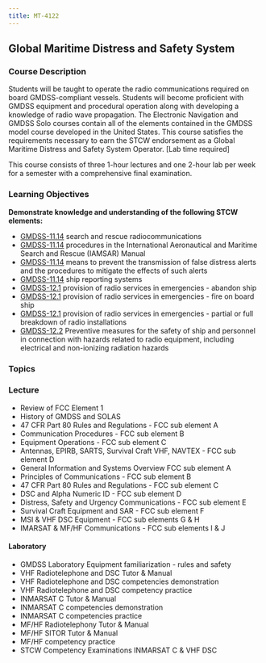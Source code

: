 ```yaml
---
title: MT-4122
---
```


## Global Maritime Distress and Safety System 

### Course Description

Students will be taught to operate the radio communications required on board GMDSS-compliant vessels. Students will become proficient with GMDSS equipment and procedural operation along with developing a knowledge of radio wave propagation. The Electronic Navigation and GMDSS Solo courses contain all of the elements contained in the GMDSS model course developed in the United States. This course satisfies the requirements necessary to earn the STCW endorsement as a Global Maritime Distress and Safety System Operator. [Lab time required]

This course consists of three 1-hour lectures and one 2-hour lab per week for a semester with a comprehensive final examination.


### Learning Objectives

**Demonstrate knowledge and understanding of the following STCW elements:**

* [GMDSS-11.14](42#GMDSS-11\.14) search and rescue radiocommunications
* [GMDSS-11.14](42#GMDSS-11\.14) procedures in the International Aeronautical and Maritime Search and Rescue (IAMSAR) Manual 
* [GMDSS-11.14](42#GMDSS-11\.14) means to prevent the transmission of false distress alerts and the procedures to mitigate the effects of such alerts
* [GMDSS-11.14](42#GMDSS-11\.14) ship reporting systems
* [GMDSS-12.1](42#GMDSS-12\.1) provision of radio services in emergencies - abandon ship 
* [GMDSS-12.1](42#GMDSS-12\.1) provision of radio services in emergencies - fire on board ship 
* [GMDSS-12.1](42#GMDSS-12\.1) provision of radio services in emergencies - partial or full breakdown of radio installations
* [GMDSS-12.2](42#GMDSS-12\.2) Preventive measures for the safety of ship and personnel in connection with hazards related to radio equipment, including electrical and non-ionizing radiation hazards


### Topics

### Lecture

* Review of FCC Element 1
* History of GMDSS and SOLAS
* 47 CFR Part 80 Rules and Regulations - FCC sub element A
* Communication Procedures - FCC sub element B
* Equipment Operations - FCC sub element C
* Antennas, EPIRB, SARTS, Survival Craft VHF, NAVTEX - FCC sub element D
* General Information and Systems Overview FCC sub element A
* Principles of Communications - FCC sub element B
* 47 CFR Part 80 Rules and Regulations - FCC sub element C
* DSC and Alpha Numeric ID - FCC sub element D
* Distress, Safety and Urgency Communications - FCC sub element E
* Survival Craft Equipment and SAR - FCC sub element F
* MSI & VHF DSC Equipment - FCC sub elements G & H
* IMARSAT & MF/HF Communications - FCC sub elements I & J

#### Laboratory

* GMDSS Laboratory Equipment familiarization - rules and safety
* VHF Radiotelephone and DSC Tutor & Manual
* VHF Radiotelephone and DSC competencies demonstration
* VHF Radiotelephone and DSC competency practice
* INMARSAT C Tutor & Manual 
* INMARSAT C competencies demonstration
* INMARSAT C competencies practice
* MF/HF Radiotelephony Tutor & Manual 
* MF/HF SITOR Tutor & Manual 
* MF/HF competency practice
* STCW Competency Examinations INMARSAT C & VHF DSC




